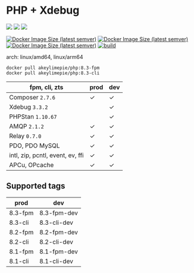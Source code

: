 # PHP + Xdebug

![](https://img.shields.io/badge/-8.3.6-informational) ![](https://img.shields.io/badge/-8.2.18-informational) ![](https://img.shields.io/badge/-8.1.27-informational) 

[![Docker Image Size (latest semver)](https://img.shields.io/docker/image-size/akeylimepie/php/8.3-fpm?label=prod)](https://hub.docker.com/r/akeylimepie/php)
[![Docker Image Size (latest semver)](https://img.shields.io/docker/image-size/akeylimepie/php/8.3-fpm-dev?label=dev)](https://hub.docker.com/r/akeylimepie/php)
[![Docker Image Size (latest semver)](https://img.shields.io/docker/pulls/akeylimepie/php)](https://hub.docker.com/r/akeylimepie/php)
[![build](https://github.com/akeylimepie/docker-php/actions/workflows/build.yml/badge.svg?event=push)](https://github.com/akeylimepie/docker-php/actions/workflows/build.yml)

arch: linux/amd64, linux/arm64

```
docker pull akeylimepie/php:8.3-fpm
docker pull akeylimepie/php:8.3-cli
```

| fpm, cli, zts                    | prod    | dev     |
|----------------------------------|---------|---------|
| Composer `2.7.6`  | &check; | &check; |
| Xdebug `3.3.2`      |         | &check; |
| PHPStan `1.10.67`    |         | &check; |
| AMQP `2.1.2`          | &check; | &check; |
| Relay `0.7.0`        | &check; | &check; |
| PDO, PDO MySQL                   | &check; | &check; |
| intl, zip, pcntl, event, ev, ffi | &check; | &check; |
| APCu, OPcache                    | &check; | &check; |

## Supported tags

| prod | dev |
| --- | --- |
| 8.3-fpm | 8.3-fpm-dev |
| 8.3-cli | 8.3-cli-dev |
| 8.2-fpm | 8.2-fpm-dev |
| 8.2-cli | 8.2-cli-dev |
| 8.1-fpm | 8.1-fpm-dev |
| 8.1-cli | 8.1-cli-dev |

